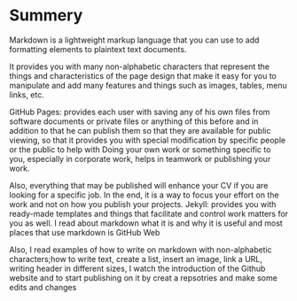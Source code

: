 # Summery
Markdown is a lightweight markup language that you can use to add formatting elements to plaintext text documents.

It provides you with many non-alphabetic characters that represent the things and characteristics of the page design that make it easy for you to manipulate and add many features and things such as images, tables, menu links, etc.

GitHub Pages: provides each user with saving any of his own files from software documents or private files or anything of this before and in addition to that he can publish them so that they are available for public viewing, so that it provides you with special modification by specific people or the public to help with Doing your own work or something specific to you, especially in corporate work, helps in teamwork or publishing your work.

Also, everything that may be published will enhance your CV if you are looking for a specific job.
In the end, it is a way to focus your effort on the work and not on how you publish your projects.
Jekyll: provides you with ready-made templates and things that facilitate and control work matters for you as well.
I read about markdown what it is and why it is useful and most places that use markdown is GitHub Web

Also,  I read  examples of how to write on markdown with non-alphabetic characters;how to write text, create a list, insert an image, link a URL, writing header in different sizes, I watch the introduction of the Github website and to start publishing on it by creat a repsotries and make some edits and changes